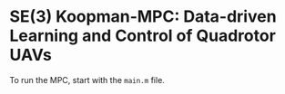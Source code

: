 # SE(3) Koopman-MPC: Data-driven Learning and Control of Quadrotor UAVs
To run the MPC, start with the ```main.m``` file.
